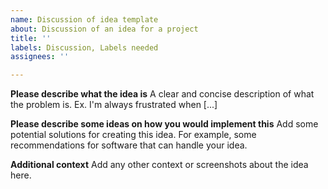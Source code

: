 ```yaml
---
name: Discussion of idea template
about: Discussion of an idea for a project
title: ''
labels: Discussion, Labels needed
assignees: ''

---
```


**Please describe what the idea is**
A clear and concise description of what the problem is. Ex. I'm always frustrated when [...]

**Please describe some ideas on how you would implement this**
Add some potential solutions for creating this idea. For example, some recommendations for software that can handle your idea.

**Additional context**
Add any other context or screenshots about the idea here.
